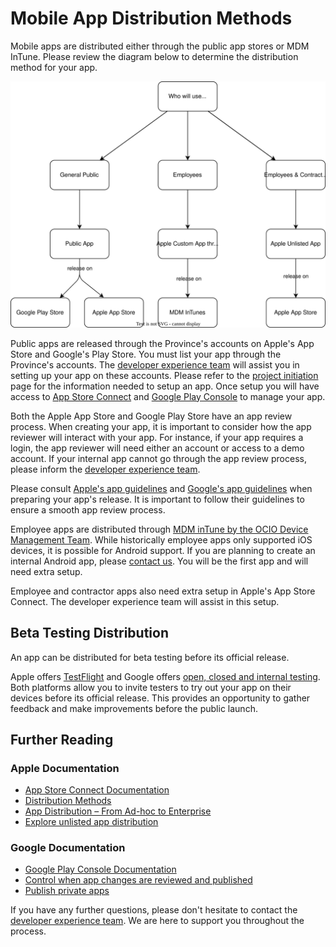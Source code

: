 # Mobile App Distribution Methods

Mobile apps are distributed either through the public app stores or   MDM InTune. Please review the diagram below to determine the distribution method for your app.

![Diagram of the various distribution methods. If the app is for the general public, it is distributed via the Apple App Store and Google Play Stores. If it is an app for Government Employees, it is distributed via MDM inTunes. If it is an app for Employees and Contractors it is distributed as an unlisted app via the Apple App Store](assets/distribution.drawio.svg)

Public apps are released through the Province's accounts on Apple's App Store and Google's Play Store. You must list your app through the Province's accounts. The [developer experience team](contact.md) will assist you in setting up your app on these accounts.  Please refer to the [project initiation](getting_started.md) page for the information needed to setup an app. Once setup you will have access to [App Store Connect](https://appstoreconnect.apple.com) and [Google Play Console](https://play.google.com/console/about/) to manage your app.

Both the Apple App Store and Google Play Store have an app review process. When creating your app, it is important to consider how the app reviewer will interact with your app. For instance, if your app requires a login, the app reviewer will need either an account or access to a demo account. If your internal app cannot go through the app review process, please inform the [developer experience team](contact.md).

Please consult [Apple's app guidelines](https://developer.apple.com/app-store/review/) and [Google's app guidelines](https://support.google.com/googleplay/android-developer/answer/9859455?hl=en&ref_topic=7072031&sjid=10634496881788336983-NA) when preparing your app's release. It is important to follow their guidelines to ensure a smooth app review process.

Employee apps are distributed through [MDM inTune by the OCIO Device Management Team](https://citz.sp.gov.bc.ca/sites/ES/DS/MDAS/Docs/SitePages/Home.aspx). While historically employee apps only supported iOS devices, it is possible for Android support. If you are planning to create an internal Android app, please [contact us](contact.md). You will be the first app and will need extra setup.

Employee and contractor apps also need extra setup in Apple's App Store Connect. The developer experience team will assist in this setup.

## Beta Testing Distribution

An app can be distributed for beta testing before its official release. 

Apple offers [TestFlight](https://developer.apple.com/testflight/) and Google offers [open, closed and internal testing](https://support.google.com/googleplay/android-developer/answer/9845334?_ga=2.46417955.584331364.1687196439-22968901.1675209271&_gac=1.16068354.1687196439.EAIaIQobChMImu70vvDP_wIV4w6tBh0qkAu2EAAYASAAEgIVwvD_BwE). Both platforms allow you to invite testers to try out your app on their devices before its official release. This provides an opportunity to gather feedback and make improvements before the public launch.


## Further Reading

### Apple Documentation
* [App Store Connect Documentation](https://developer.apple.com/help/app-store-connect/)
* [Distribution Methods](https://developer.apple.com/help/app-store-connect/manage-your-apps-availability/set-distribution-methods)
* [App Distribution – From Ad-hoc to Enterprise](https://developer.apple.com/videos/play/wwdc2019/304/)
* [Explore unlisted app distribution](https://developer.apple.com/videos/play/tech-talks/10892/)

### Google Documentation

* [Google Play Console Documentation](https://support.google.com/googleplay/android-developer/?hl=en&sjid=10634496881788336983-NA#topic=7071529)
* [Control when app changes are reviewed and published](https://support.google.com/googleplay/android-developer/answer/9859654?hl=en&ref_topic=7072031&sjid=10634496881788336983-NA)
* [Publish private apps](https://support.google.com/googleplay/work/answer/6145139?sjid=10634496881788336983-NA)


If you have any further questions, please don't hesitate to contact the [developer experience team](contact.md). We are here to support you throughout the process.